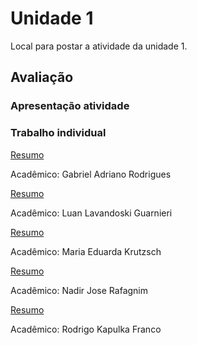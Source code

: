 # Unidade 1

Local para postar a atividade da unidade 1.  

## Avaliação

### Apresentação atividade


### Trabalho individual 
[Resumo](Trabalho_resumo_Gabriel_Adriano_Rodrigues.pdf)

Acadêmico: Gabriel Adriano Rodrigues

[Resumo](resumo_seção_introdução_rv_ra_luan.pdf)

Acadêmico: Luan Lavandoski Guarnieri

[Resumo](resumo_texto_maria_ed.pdf)

Acadêmico: Maria Eduarda Krutzsch

[Resumo](Nadir%20José%20Rafagnim_Resumo.pdf)

Acadêmico: Nadir Jose Rafagnim

[Resumo](Resumo%20-%20Rodrigo%20Kapulka%20Franco.pdf)

Acadêmico: Rodrigo Kapulka Franco
